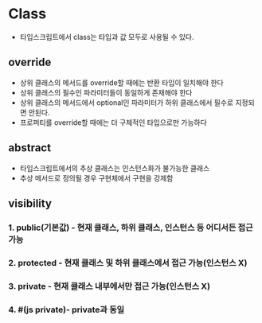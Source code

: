 # Class
- 타입스크립트에서 class는 타입과 값 모두로 사용될 수 있다.

## override
- 상위 클래스의 메서드를 override할 때에는 반환 타입이 일치해야 한다
- 상위 클래스의 필수인 파라미터들이 동일하게 존재해야 한다
- 상위 클래스의 메서드에서 optional인 파라미터가 하위 클래스에서 필수로 지정되면 안된다.
- 프로퍼티를 override할 때에는 더 구체적인 타입으로만 가능하다

## abstract
- 타입스크립트에서의 추상 클래스는 인스턴스화가 불가능한 클래스
- 추상 메서드로 정의될 경우 구현체에서 구현을 강제함

## visibility
### 1. public(기본값) - 현재 클래스, 하위 클래스, 인스턴스 등 어디서든 접근 가능
### 2. protected - 현재 클래스 및 하위 클래스에서 접근 가능(인스턴스 X)
### 3. private - 현재 클래스 내부에서만 접근 가능(인스턴스 X)
### 4. #(js private)- private과 동일
